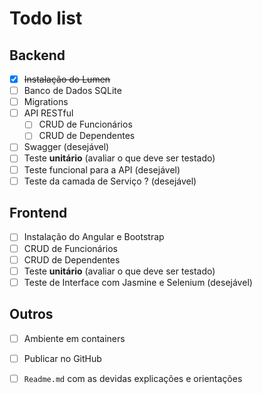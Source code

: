# Todo list  
  
## Backend  
 - [x] ~~Instalação do Lumen~~
 - [ ] Banco de Dados SQLite
 - [ ] Migrations
 - [ ] API RESTful
   - [ ] CRUD de Funcionários
   - [ ] CRUD de Dependentes
 - [ ] Swagger (desejável)
 - [ ] Teste **unitário** (avaliar o que deve ser testado)
 - [ ] Teste funcional para a API (desejável)
 - [ ] Teste da camada de Serviço ? (desejável)
  
## Frontend  
 - [ ] Instalação do Angular e Bootstrap
 - [ ] CRUD de Funcionários
 - [ ] CRUD de Dependentes
 - [ ] Teste **unitário** (avaliar o que deve ser testado)
 - [ ] Teste de Interface com Jasmine e Selenium (desejável)
  
## Outros  
 - [ ] Ambiente em containers  
 - [ ] Publicar no GitHub
 - [ ] `Readme.md` com as devidas explicações e orientações

